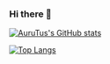 ### Hi there 👋

[![AuruTus's GitHub stats](https://github-readme-stats.vercel.app/api?username=AuruTus)](https://github.com/AuruTus/github-readme-stats)

[![Top Langs](https://github-readme-stats.vercel.app/api/top-langs/?username=AuruTus)](https://github.com/AuruTus/github-readme-stats)

<!--
**AuruTus/AuruTus** is a ✨ _special_ ✨ repository because its `README.md` (this file) appears on your GitHub profile.

Here are some ideas to get you started:

- 🔭 I’m currently working on ...
- 🌱 I’m currently learning ...
- 👯 I’m looking to collaborate on ...
- 🤔 I’m looking for help with ...
- 💬 Ask me about ...
- 📫 How to reach me: ...
- 😄 Pronouns: ...
- ⚡ Fun fact: ...
-->
